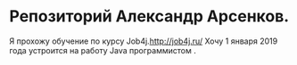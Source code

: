 # Репозиторий Александр Арсенков.
Я прохожу обучение по курсу Job4j.http://job4j.ru/
Хочу 1 января 2019 года устроится на работу Java программистом .